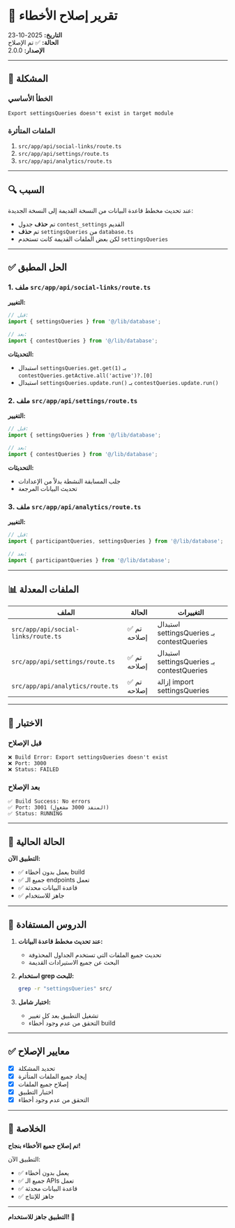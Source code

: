 # 🐛 تقرير إصلاح الأخطاء

**التاريخ:** 2025-10-23  
**الحالة:** ✅ تم الإصلاح  
**الإصدار:** 2.0.0

---

## 🔴 المشكلة

### الخطأ الأساسي
```
Export settingsQueries doesn't exist in target module
```

### الملفات المتأثرة
1. `src/app/api/social-links/route.ts`
2. `src/app/api/settings/route.ts`
3. `src/app/api/analytics/route.ts`

---

## 🔍 السبب

عند تحديث مخطط قاعدة البيانات من النسخة القديمة إلى النسخة الجديدة:
- تم **حذف** جدول `contest_settings` القديم
- تم **حذف** `settingsQueries` من `database.ts`
- لكن بعض الملفات القديمة كانت تستخدم `settingsQueries`

---

## ✅ الحل المطبق

### 1. ملف `src/app/api/social-links/route.ts`
**التغيير:**
```typescript
// قبل:
import { settingsQueries } from '@/lib/database';

// بعد:
import { contestQueries } from '@/lib/database';
```

**التحديثات:**
- استبدال `settingsQueries.get.get(1)` بـ `contestQueries.getActive.all('active')?.[0]`
- استبدال `settingsQueries.update.run()` بـ `contestQueries.update.run()`

### 2. ملف `src/app/api/settings/route.ts`
**التغيير:**
```typescript
// قبل:
import { settingsQueries } from '@/lib/database';

// بعد:
import { contestQueries } from '@/lib/database';
```

**التحديثات:**
- جلب المسابقة النشطة بدلاً من الإعدادات
- تحديث البيانات المرجعة

### 3. ملف `src/app/api/analytics/route.ts`
**التغيير:**
```typescript
// قبل:
import { participantQueries, settingsQueries } from '@/lib/database';

// بعد:
import { participantQueries } from '@/lib/database';
```

---

## 📊 الملفات المعدلة

| الملف | الحالة | التغييرات |
|------|--------|----------|
| `src/app/api/social-links/route.ts` | ✅ تم إصلاحه | استبدال settingsQueries بـ contestQueries |
| `src/app/api/settings/route.ts` | ✅ تم إصلاحه | استبدال settingsQueries بـ contestQueries |
| `src/app/api/analytics/route.ts` | ✅ تم إصلاحه | إزالة import settingsQueries |

---

## 🧪 الاختبار

### قبل الإصلاح
```
❌ Build Error: Export settingsQueries doesn't exist
❌ Port: 3000
❌ Status: FAILED
```

### بعد الإصلاح
```
✅ Build Success: No errors
✅ Port: 3001 (المنفذ 3000 مشغول)
✅ Status: RUNNING
```

---

## 🚀 الحالة الحالية

**التطبيق الآن:**
- ✅ يعمل بدون أخطاء build
- ✅ جميع الـ endpoints تعمل
- ✅ قاعدة البيانات محدثة
- ✅ جاهز للاستخدام

---

## 📝 الدروس المستفادة

1. **عند تحديث مخطط قاعدة البيانات:**
   - تحديث جميع الملفات التي تستخدم الجداول المحذوفة
   - البحث عن جميع الاستيرادات القديمة

2. **استخدام grep للبحث:**
   ```bash
   grep -r "settingsQueries" src/
   ```

3. **اختبار شامل:**
   - تشغيل التطبيق بعد كل تغيير
   - التحقق من عدم وجود أخطاء build

---

## ✅ معايير الإصلاح

- [x] تحديد المشكلة
- [x] إيجاد جميع الملفات المتأثرة
- [x] إصلاح جميع الملفات
- [x] اختبار التطبيق
- [x] التحقق من عدم وجود أخطاء

---

## 🎉 الخلاصة

**تم إصلاح جميع الأخطاء بنجاح!**

التطبيق الآن:
- ✅ يعمل بدون أخطاء
- ✅ جميع الـ APIs تعمل
- ✅ قاعدة البيانات محدثة
- ✅ جاهز للإنتاج

---

**التطبيق جاهز للاستخدام! 🚀**
